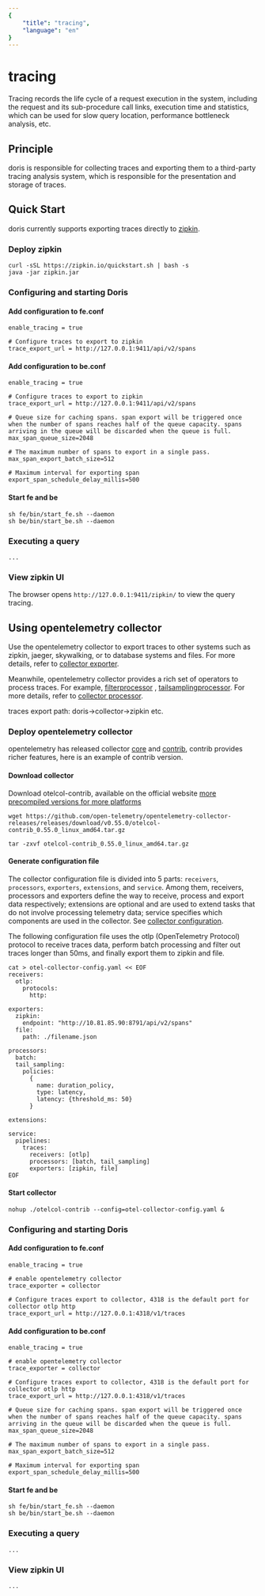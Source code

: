 ```yaml
---
{
    "title": "tracing",
    "language": "en"
}
---
```


<!-- 
Licensed to the Apache Software Foundation (ASF) under one
or more contributor license agreements.  See the NOTICE file
distributed with this work for additional information
regarding copyright ownership.  The ASF licenses this file
to you under the Apache License, Version 2.0 (the
"License"); you may not use this file except in compliance
with the License.  You may obtain a copy of the License at

  http://www.apache.org/licenses/LICENSE-2.0

Unless required by applicable law or agreed to in writing,
software distributed under the License is distributed on an
"AS IS" BASIS, WITHOUT WARRANTIES OR CONDITIONS OF ANY
KIND, either express or implied.  See the License for the
specific language governing permissions and limitations
under the License.
-->

# tracing

Tracing records the life cycle of a request execution in the system, including the request and its sub-procedure call links, execution time and statistics, which can be used for slow query location, performance bottleneck analysis, etc.

## Principle

doris is responsible for collecting traces and exporting them to a third-party tracing analysis system, which is responsible for the presentation and storage of traces.

## Quick Start

doris currently supports exporting traces directly to [zipkin](https://zipkin.io/).

### Deploy zipkin

```
curl -sSL https://zipkin.io/quickstart.sh | bash -s
java -jar zipkin.jar
```

### Configuring and starting Doris

#### Add configuration to fe.conf

```
enable_tracing = true

# Configure traces to export to zipkin
trace_export_url = http://127.0.0.1:9411/api/v2/spans
```

#### Add configuration to be.conf
```
enable_tracing = true

# Configure traces to export to zipkin
trace_export_url = http://127.0.0.1:9411/api/v2/spans

# Queue size for caching spans. span export will be triggered once when the number of spans reaches half of the queue capacity. spans arriving in the queue will be discarded when the queue is full.
max_span_queue_size=2048

# The maximum number of spans to export in a single pass.
max_span_export_batch_size=512

# Maximum interval for exporting span
export_span_schedule_delay_millis=500
```

#### Start fe and be
```
sh fe/bin/start_fe.sh --daemon
sh be/bin/start_be.sh --daemon
```

### Executing a query
```
...
```

### View zipkin UI

The browser opens `http://127.0.0.1:9411/zipkin/` to view the query tracing.

## Using opentelemetry collector

Use the opentelemetry collector to export traces to other systems such as zipkin, jaeger, skywalking, or to database systems and files.  For more details, refer to [collector exporter](https://github.com/open-telemetry/opentelemetry-collector-contrib/tree/main/exporter).

Meanwhile, opentelemetry collector provides a rich set of operators to process traces. For example, [filterprocessor](https://github.com/open-telemetry/opentelemetry-collector-contrib/tree/main/processor/filterprocessor) , [tailsamplingprocessor](hhttps://github.com/open-telemetry/opentelemetry-collector-contrib/tree/main/processor/tailsamplingprocessor). For more details, refer to [collector processor](https://github.com/open-telemetry/opentelemetry-collector-contrib/tree/main/processor).

traces export path: doris->collector->zipkin etc.

### Deploy opentelemetry collector

opentelemetry has released collector [core](https://github.com/open-telemetry/opentelemetry-collector) and [contrib](https://github.com/open-telemetry/opentelemetry-collector-contrib), contrib provides richer features, here is an example of contrib version.

#### Download collector

Download otelcol-contrib, available on the official website [more precompiled versions for more platforms](https://github.com/open-telemetry/opentelemetry-collector-releases/releases)

```
wget https://github.com/open-telemetry/opentelemetry-collector-releases/releases/download/v0.55.0/otelcol-contrib_0.55.0_linux_amd64.tar.gz

tar -zxvf otelcol-contrib_0.55.0_linux_amd64.tar.gz
```

#### Generate configuration file

The collector configuration file is divided into 5 parts: `receivers`, `processors`, `exporters`, `extensions`, and `service`. Among them, receivers, processors and exporters define the way to receive, process and export data respectively; extensions are optional and are used to extend tasks that do not involve processing telemetry data; service specifies which components are used in the collector. See [collector configuration](https://opentelemetry.io/docs/collector/deployment/).

The following configuration file uses the otlp (OpenTelemetry Protocol) protocol to receive traces data, perform batch processing and filter out traces longer than 50ms, and finally export them to zipkin and file.

```
cat > otel-collector-config.yaml << EOF
receivers:
  otlp:
    protocols:
      http:

exporters:
  zipkin:
    endpoint: "http://10.81.85.90:8791/api/v2/spans"
  file:
    path: ./filename.json

processors:
  batch:
  tail_sampling:
    policies:
      {
        name: duration_policy,
        type: latency,
        latency: {threshold_ms: 50}
      }

extensions:

service:
  pipelines:
    traces:
      receivers: [otlp]
      processors: [batch, tail_sampling]
      exporters: [zipkin, file]
EOF
```

#### Start collector

```
nohup ./otelcol-contrib --config=otel-collector-config.yaml &
```

### Configuring and starting Doris

#### Add configuration to fe.conf

```
enable_tracing = true

# enable opentelemetry collector
trace_exporter = collector

# Configure traces export to collector, 4318 is the default port for collector otlp http
trace_export_url = http://127.0.0.1:4318/v1/traces
```

#### Add configuration to be.conf
```
enable_tracing = true

# enable opentelemetry collector
trace_exporter = collector

# Configure traces export to collector, 4318 is the default port for collector otlp http
trace_export_url = http://127.0.0.1:4318/v1/traces

# Queue size for caching spans. span export will be triggered once when the number of spans reaches half of the queue capacity. spans arriving in the queue will be discarded when the queue is full.
max_span_queue_size=2048

# The maximum number of spans to export in a single pass.
max_span_export_batch_size=512

# Maximum interval for exporting span
export_span_schedule_delay_millis=500
```

#### Start fe and be
```
sh fe/bin/start_fe.sh --daemon
sh be/bin/start_be.sh --daemon
```

### Executing a query
```
...
```

### View zipkin UI
```
...
```
